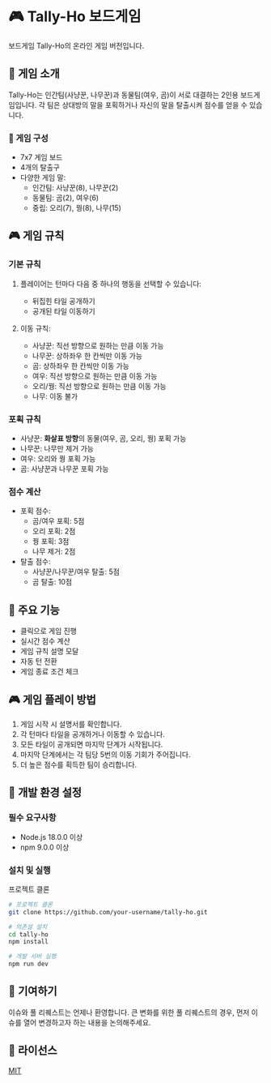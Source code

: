 # 🎮 Tally-Ho 보드게임

보드게임 Tally-Ho의 온라인 게임 버전입니다.

## 🎯 게임 소개

Tally-Ho는 인간팀(사냥꾼, 나무꾼)과 동물팀(여우, 곰)이 서로 대결하는 2인용 보드게임입니다. 각 팀은 상대방의 말을 포획하거나 자신의 말을 탈출시켜 점수를 얻을 수 있습니다.

### 🎲 게임 구성

- 7x7 게임 보드
- 4개의 탈출구
- 다양한 게임 말:
  - 인간팀: 사냥꾼(8), 나무꾼(2)
  - 동물팀: 곰(2), 여우(6)
  - 중립: 오리(7), 꿩(8), 나무(15)

## 🎮 게임 규칙

### 기본 규칙

1. 플레이어는 턴마다 다음 중 하나의 행동을 선택할 수 있습니다:

   - 뒤집힌 타일 공개하기
   - 공개된 타일 이동하기

2. 이동 규칙:
   - 사냥꾼: 직선 방향으로 원하는 만큼 이동 가능
   - 나무꾼: 상하좌우 한 칸씩만 이동 가능
   - 곰: 상하좌우 한 칸씩만 이동 가능
   - 여우: 직선 방향으로 원하는 만큼 이동 가능
   - 오리/꿩: 직선 방향으로 원하는 만큼 이동 가능
   - 나무: 이동 불가

### 포획 규칙

- 사냥꾼: **화살표 방향**의 동물(여우, 곰, 오리, 꿩) 포획 가능
- 나무꾼: 나무만 제거 가능
- 여우: 오리와 꿩 포획 가능
- 곰: 사냥꾼과 나무꾼 포획 가능

### 점수 계산

- 포획 점수:
  - 곰/여우 포획: 5점
  - 오리 포획: 2점
  - 꿩 포획: 3점
  - 나무 제거: 2점
- 탈출 점수:
  - 사냥꾼/나무꾼/여우 탈출: 5점
  - 곰 탈출: 10점

## 🎯 주요 기능

- 클릭으로 게임 진행
- 실시간 점수 계산
- 게임 규칙 설명 모달
- 자동 턴 전환
- 게임 종료 조건 체크

## 🎮 게임 플레이 방법

1. 게임 시작 시 설명서를 확인합니다.
2. 각 턴마다 타일을 공개하거나 이동할 수 있습니다.
3. 모든 타일이 공개되면 마지막 단계가 시작됩니다.
4. 마지막 단계에서는 각 팀당 5번의 이동 기회가 주어집니다.
5. 더 높은 점수를 획득한 팀이 승리합니다.

## 🚀 개발 환경 설정

### 필수 요구사항

- Node.js 18.0.0 이상
- npm 9.0.0 이상

### 설치 및 실행

프로젝트 클론

```bash
# 프로젝트 클론
git clone https://github.com/your-username/tally-ho.git
```

```bash
# 의존설 설치
cd tally-ho
npm install
```

```bash
# 개발 서버 실행
npm run dev
```

## 🤝 기여하기

이슈와 풀 리퀘스트는 언제나 환영합니다. 큰 변화를 위한 풀 리퀘스트의 경우, 먼저 이슈를 열어 변경하고자 하는 내용을 논의해주세요.

## 📝 라이선스

[MIT](LICENSE)
